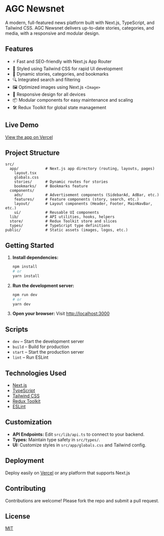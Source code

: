 # AGC Newsnet

A modern, full-featured news platform built with Next.js, TypeScript, and Tailwind CSS. AGC Newsnet delivers up-to-date stories, categories, and media, with a responsive and modular design.

## Features

- ⚡ Fast and SEO-friendly with Next.js App Router
- 🎨 Styled using Tailwind CSS for rapid UI development
- 📰 Dynamic stories, categories, and bookmarks
- 🔍 Integrated search and filtering
- 🖼️ Optimized images using Next.js `<Image>`
- 📱 Responsive design for all devices
- 📦 Modular components for easy maintenance and scaling
- 🛠️ Redux Toolkit for global state management

## Live Demo

[View the app on Vercel](https://news-platform-smoky.vercel.app/)

## Project Structure

```
src/
  app/            # Next.js app directory (routing, layouts, pages)
    layout.tsx
    globals.css
    stories/      # Dynamic routes for stories
    bookmarks/    # Bookmarks feature
  components/
    ads/          # Advertisement components (SidebarAd, AdBar, etc.)
    features/     # Feature components (story, search, etc.)
    layout/       # Layout components (Header, Footer, MainNavBar, etc.)
    ui/           # Reusable UI components
  lib/            # API utilities, hooks, helpers
  store/          # Redux Toolkit store and slices
  types/          # TypeScript type definitions
public/           # Static assets (images, logos, etc.)
```

## Getting Started

1. **Install dependencies:**
   ```bash
   npm install
   # or
   yarn install
   ```

2. **Run the development server:**
   ```bash
   npm run dev
   # or
   yarn dev
   ```

3. **Open your browser:**
   Visit [http://localhost:3000](http://localhost:3000)

## Scripts

- `dev` – Start the development server
- `build` – Build for production
- `start` – Start the production server
- `lint` – Run ESLint

## Technologies Used

- [Next.js](https://nextjs.org/)
- [TypeScript](https://www.typescriptlang.org/)
- [Tailwind CSS](https://tailwindcss.com/)
- [Redux Toolkit](https://redux-toolkit.js.org/)
- [ESLint](https://eslint.org/)

## Customization

- **API Endpoints:** Edit `src/lib/api.ts` to connect to your backend.
- **Types:** Maintain type safety in `src/types/`.
- **UI:** Customize styles in `src/app/globals.css` and Tailwind config.

## Deployment

Deploy easily on [Vercel](https://vercel.com/) or any platform that supports Next.js

## Contributing

Contributions are welcome! Please fork the repo and submit a pull request.

## License

[MIT](LICENSE)
